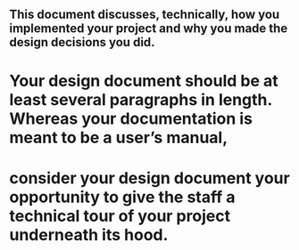 ## This document discusses, technically, how you implemented your project and why you made the design decisions you did.
# Your design document should be at least several paragraphs in length. Whereas your documentation is meant to be a user’s manual,
# consider your design document your opportunity to give the staff a technical tour of your project underneath its hood.


